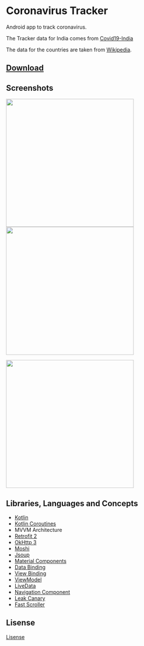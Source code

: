 # Coronavirus Tracker
Android app to track coronavirus.

The Tracker data for India comes from [Covid19-India](https://github.com/covid19india/api)

The data for the countries are taken from [Wikipedia](https://en.wikipedia.org/wiki/Template:COVID-19_pandemic_data#covid19-container).

## [Download](https://github.com/Superblazer/Coronavirus_Tracker/raw/master/app-debug.apk)

## Screenshots

<img src="https://github.com/Superblazer/Coronavirus_Tracker/blob/master/screenshots/Screenshot1.jpg" height="350"><img src="https://github.com/Superblazer/Coronavirus_Tracker/blob/master/screenshots/Screenshot2.jpg" height="350">

<img src="https://github.com/Superblazer/Coronavirus_Tracker/blob/master/screenshots/Screenshot3.jpg" height="350">

## Libraries, Languages and Concepts
- [Kotlin](https://kotlinlang.org/)
- [Kotlin Coroutines](https://kotlinlang.org/docs/reference/coroutines-overview.html)
- MVVM Architecture
- [Retrofit 2](https://square.github.io/retrofit/)
- [OkHttp 3](https://square.github.io/okhttp/)
- [Moshi](https://github.com/square/moshi)
- [Jsoup](https://github.com/jhy/jsoup)
- [Material Components](https://material.io/)
- [Data Binding](https://developer.android.com/topic/libraries/data-binding)
- [View Binding](https://developer.android.com/topic/libraries/view-binding)
- [ViewModel](https://developer.android.com/topic/libraries/architecture/viewmodel)
- [LiveData](https://developer.android.com/topic/libraries/architecture/livedata)
- [Navigation Component](https://developer.android.com/guide/navigation/)
- [Leak Canary](https://square.github.io/leakcanary/)
- [Fast Scroller](https://github.com/quiph/RecyclerView-FastScroller)

## Lisense
[Lisense](https://github.com/Superblazer/Coronavirus_Tracker/blob/master/LICENSE)
